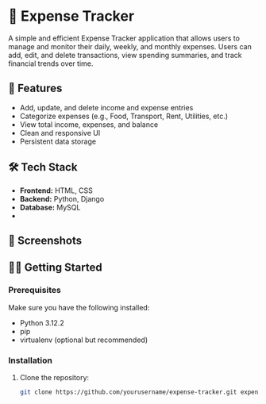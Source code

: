 # 💸 Expense Tracker

A simple and efficient Expense Tracker application that allows users to manage and monitor their daily, weekly, and monthly expenses. Users can add, edit, and delete transactions, view spending summaries, and track financial trends over time.

## 🚀 Features

- Add, update, and delete income and expense entries
- Categorize expenses (e.g., Food, Transport, Rent, Utilities, etc.)
- View total income, expenses, and balance
- Clean and responsive UI
- Persistent data storage

## 🛠️ Tech Stack

- **Frontend:** HTML, CSS
- **Backend:** Python, Django
- **Database:** MySQL
- 
## 📸 Screenshots



## 🧑‍💻 Getting Started

### Prerequisites

Make sure you have the following installed:

- Python 3.12.2
- pip
- virtualenv (optional but recommended)

### Installation

1. Clone the repository:
   ```bash
   git clone https://github.com/yourusername/expense-tracker.git expense-tracker
